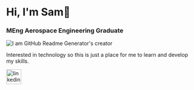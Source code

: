 # Hi, I'm Sam👋

### MEng Aerospace Engineering Graduate

![I am GitHub Readme Generator's creator](https://img.freepik.com/premium-photo/banner-starry-outer-space-background-texture_78899-4534.jpg?w=2000)


Interested in technology so this is just a place for me to learn and develop my skills.


[<img src='https://cdn.jsdelivr.net/npm/simple-icons@3.0.1/icons/linkedin.svg' alt='linkedin' height='40'>](https://www.linkedin.com/in/samwong1311/)  

